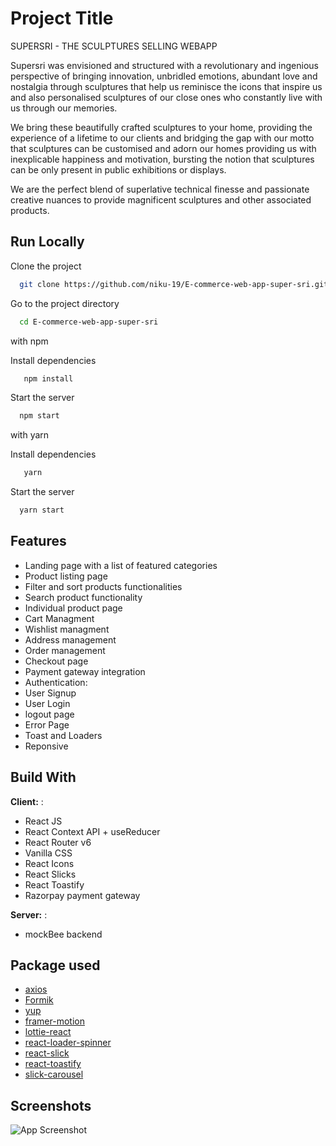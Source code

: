 
# Project Title

SUPERSRI - THE SCULPTURES SELLING WEBAPP

Supersri was envisioned and structured with a revolutionary and ingenious perspective of bringing innovation, unbridled emotions, abundant love and nostalgia through sculptures that help us reminisce the icons that inspire us and also personalised sculptures of our close ones who constantly live with us through our memories.

We bring these beautifully crafted sculptures to your home, providing the experience of a lifetime to our clients and bridging the gap with our motto that sculptures can be customised and adorn our homes providing us with inexplicable happiness and motivation, bursting the notion that sculptures can be only present in public exhibitions or displays.

We are the perfect blend of superlative technical finesse and passionate creative nuances to provide magnificent sculptures and other associated products.
## Run Locally

Clone the project

```bash
  git clone https://github.com/niku-19/E-commerce-web-app-super-sri.git
```

Go to the project directory

```bash
  cd E-commerce-web-app-super-sri
```

with npm

Install dependencies
```bash
   npm install
```

Start the server

```bash
  npm start
```

with yarn

Install dependencies

```bash
   yarn
```

Start the server

```bash
  yarn start
```


## Features

- Landing page with a list of featured categories
- Product listing page
- Filter and sort products functionalities
- Search product functionality
- Individual product page
- Cart Managment
- Wishlist managment
- Address management
- Order management
- Checkout page
- Payment gateway integration
- Authentication:
- User Signup
- User Login
- logout page
- Error Page
- Toast and Loaders
- Reponsive


## Build With

**Client:** : 
- React JS
- React Context API + useReducer
- React Router v6
- Vanilla CSS
- React Icons
- React Slicks
- React Toastify
- Razorpay payment gateway

**Server:** : 
- mockBee backend


## Package used

- [axios](https://www.npmjs.com/package/axios)
- [Formik](https://yarnpkg.com/package/formik)
- [yup](https://yarnpkg.com/package/yup)
- [framer-motion](https://yarnpkg.com/package/framer-motion)
- [lottie-react](https://yarnpkg.com/package/lottie-react)
- [react-loader-spinner](https://yarnpkg.com/package/react-loader-spinner)
- [react-slick](https://yarnpkg.com/package/react-slick)
- [react-toastify](https://yarnpkg.com/package/react-toastify)
- [slick-carousel](https://yarnpkg.com/package/slick-carousel)



## Screenshots

![App Screenshot](https://via.placeholder.com/468x300?text=App+Screenshot+Here)


